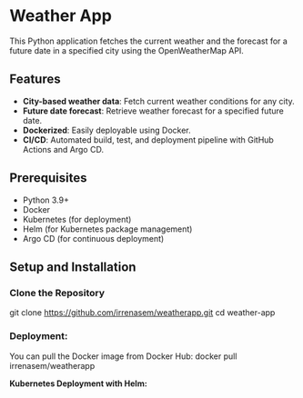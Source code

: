 # Weather App

This Python application fetches the current weather and the forecast for a future date in a specified city using the OpenWeatherMap API.

## Features

- **City-based weather data**: Fetch current weather conditions for any city.
- **Future date forecast**: Retrieve weather forecast for a specified future date.
- **Dockerized**: Easily deployable using Docker.
- **CI/CD**: Automated build, test, and deployment pipeline with GitHub Actions and Argo CD.

## Prerequisites

- Python 3.9+
- Docker
- Kubernetes (for deployment)
- Helm (for Kubernetes package management)
- Argo CD (for continuous deployment)

## Setup and Installation

### Clone the Repository


git clone https://github.com/irrenasem/weatherapp.git
cd weather-app

### Deployment:

You can pull the Docker image from Docker Hub:
docker pull irrenasem/weatherapp

**Kubernetes Deployment with Helm:**


